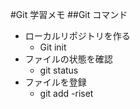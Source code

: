 #Git 学習メモ
##Git コマンド

- ローカルリポジトリを作る
  - Git init
- ファイルの状態を確認
  - git status
- ファイルを登録
  - git add
    -riset
